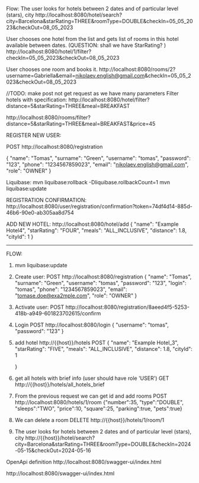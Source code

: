 Flow:
The user looks for hotels between 2 dates and of particular level (stars), city
http://localhost:8080/hotel/search?city=Barcelona&starRating=THREE&roomType=DOUBLE&checkIn=05_05_2023&checkOut=08_05_2023

User chooses one hotel from the list and gets list of rooms in this hotel available between dates. (QUESTION: shall we have StarRating? )
http://localhost:8080/hotel/1/filter?checkIn=05_05_2023&checkOut=08_05_2023

User chooses one room and books it.
http://localhost:8080/rooms/2?username=Gabriella&email=nikolaev.english@gmail.com&checkIn=05_05_2023&checkOut=08_05_2023

//TODO: make post not get request as we have many parameters
Filter hotels with specification:
http://localhost:8080/hotel/filter?distance=5&starRating=THREE&meal=BREAKFAST

http://localhost:8080/rooms/filter?distance=5&starRating=THREE&meal=BREAKFAST&price=45


REGISTER NEW USER:

POST http://localhost:8080/registration

{
"name": "Tomas",
"surname": "Green",
"username": "tomas",
"password": "123",
"phone": "1234567859023",
"email": "nikolaev.english@gmail.com",
"role": "OWNER"
}



Liquibase:
mvn liquibase:rollback -Dliquibase.rollbackCount=1
mvn liquibase:update

REGISTRATION CONFIRMATION:
http://localhost:8080/user/registration/confirmation?token=74df4d14-885d-46b6-90e0-ab305aa8d754

ADD NEW HOTEL:
http://localhost:8080/hotel/add
    {
        "name": "Example Hotel4",
           "starRating": "FOUR",
           "meals": "ALL_INCLUSIVE",
            "distance": 1.8,
            "cityId": 1
    }

************************************************************************************
FLOW:
1) mvn liquibase:update
2) Create user:
   POST http://localhost:8080/registration
   {
   "name": "Tomas",
   "surname": "Green",
   "username": "tomas",
   "password": "123",
   "login": "tomas",
   "phone": "1234567859023",
   "email": "tomase.doe@exa2mple.com",
   "role": "OWNER"
   }
3) Activate user:
   POST http://localhost:8080/registration/8aeed4f5-5253-418b-a949-601823702615/confirm
4) Login
   POST http://localhost:8080/login
   {
   "username": "tomas",
   "password":  "123"
   }

5) add hotel
   http://{{host}}/hotels
   POST
   {
   "name": "Example Hotel_3",
   "starRating": "FIVE",
   "meals": "ALL_INCLUSIVE",
   "distance": 1.8,
   "cityId": 1

   }
6) get all hotels with brief info (user should have role 'USER')
   GET
   http://{{host}}/hotels/all_hotels_brief

7) From the previous request we can get id and add rooms
   POST
   http://localhost:8080/hotels/1/room
   {"number":35,
   "type":"DOUBLE",
   "sleeps":"TWO",
   "price":10,
   "square":25,
   "parking":true,
   "pets":true}
8) We can delete a room
   DELETE
   http://{{host}}/hotels/1/room/1
9) The user looks for hotels between 2 dates and of particular level (stars), city
   http://{{host}}/hotel/search?city=Barcelona&starRating=THREE&roomType=DOUBLE&checkIn=2024-05-15&checkOut=2024-05-16




OpenApi definition http://localhost:8080/swagger-ui/index.html

http://localhost:8080/swagger-ui/index.html

